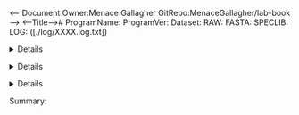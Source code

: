<--
Document Owner:Menace Gallagher
GitRepo:MenaceGallagher/lab-book
-->
<--Title-->#
ProgramName:
ProgramVer:
Dataset:
RAW:
FASTA:
SPECLIB:
LOG:			([./log/XXXX.log.txt])

<summary><details>Rationale</summary><p>

</p></details>

<summary><details>Observations</summary><p>

</p></details>


<summary><details>Further Investigation</summary><p>

</p></details>



Summary: 
